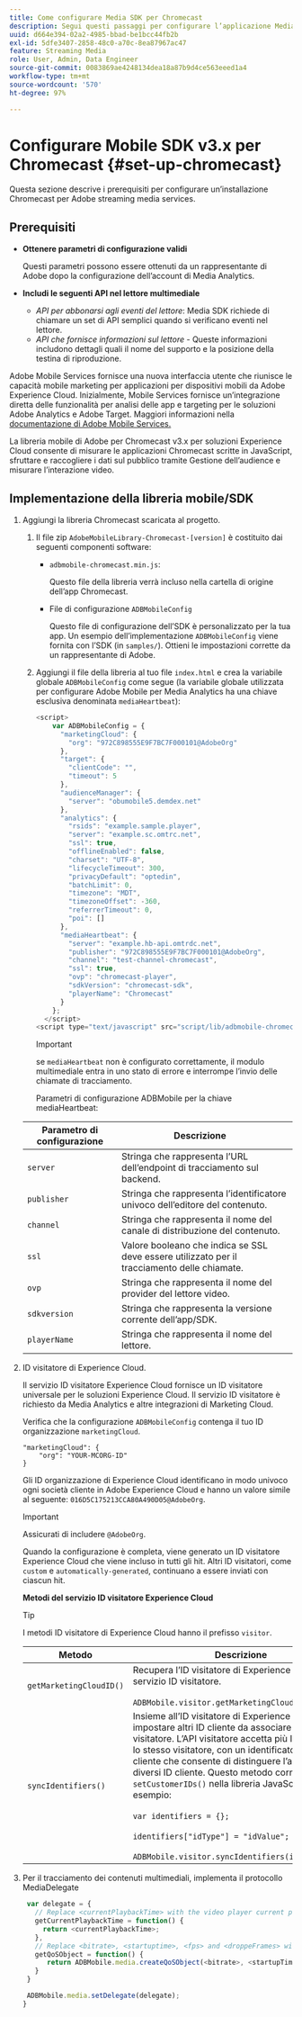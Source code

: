 ```yaml
---
title: Come configurare Media SDK per Chromecast
description: Segui questi passaggi per configurare l’applicazione Media SDK su Chromecast.
uuid: d664e394-02a2-4985-bbad-be1bcc44fb2b
exl-id: 5dfe3407-2858-48c0-a70c-8ea87967ac47
feature: Streaming Media
role: User, Admin, Data Engineer
source-git-commit: 0083869ae4248134dea18a87b9d4ce563eeed1a4
workflow-type: tm+mt
source-wordcount: '570'
ht-degree: 97%

---
```


# Configurare Mobile SDK v3.x per Chromecast {#set-up-chromecast}

Questa sezione descrive i prerequisiti per configurare un’installazione Chromecast per Adobe streaming media services.

## Prerequisiti

* **Ottenere parametri di configurazione validi**

  Questi parametri possono essere ottenuti da un rappresentante di Adobe dopo la configurazione dell’account di Media Analytics.
* **Includi le seguenti API nel lettore multimediale**

   * *API per abbonarsi agli eventi del lettore*: Media SDK richiede di chiamare un set di API semplici quando si verificano eventi nel lettore.
   * *API che fornisce informazioni sul lettore* - Queste informazioni includono dettagli quali il nome del supporto e la posizione della testina di riproduzione.

Adobe Mobile Services fornisce una nuova interfaccia utente che riunisce le capacità mobile marketing per applicazioni per dispositivi mobili da Adobe Experience Cloud. Inizialmente, Mobile Services fornisce un’integrazione diretta delle funzionalità per analisi delle app e targeting per le soluzioni Adobe Analytics e Adobe Target. Maggiori informazioni nella [documentazione di Adobe Mobile Services.](https://experienceleague.adobe.com/docs/mobile-services/using/home.html?lang=it)

La libreria mobile di Adobe per Chromecast v3.x per soluzioni Experience Cloud consente di misurare le applicazioni Chromecast scritte in JavaScript, sfruttare e raccogliere i dati sul pubblico tramite Gestione dell’audience e misurare l’interazione video.

## Implementazione della libreria mobile/SDK

1. Aggiungi la libreria Chromecast scaricata al progetto.

   1. Il file zip `AdobeMobileLibrary-Chromecast-[version]` è costituito dai seguenti componenti software:

      * `adbmobile-chromecast.min.js`:

        Questo file della libreria verrà incluso nella cartella di origine dell’app Chromecast.

      * File di configurazione `ADBMobileConfig`

        Questo file di configurazione dell’SDK è personalizzato per la tua app. Un esempio dell’implementazione `ADBMobileConfig` viene fornita con l’SDK (in `samples/`). Ottieni le impostazioni corrette da un rappresentante di Adobe.

   1. Aggiungi il file della libreria al tuo file `index.html` e crea la variabile globale `ADBMobileConfig` come segue (la variabile globale utilizzata per configurare Adobe Mobile per Media Analytics ha una chiave esclusiva denominata `mediaHeartbeat`):

      ```js
      <script>
          var ADBMobileConfig = {
            "marketingCloud": {
              "org": "972C898555E9F7BC7F000101@AdobeOrg"
            },
            "target": {
              "clientCode": "",
              "timeout": 5
            },
            "audienceManager": {
              "server": "obumobile5.demdex.net"
            },
            "analytics": {
              "rsids": "example.sample.player",
              "server": "example.sc.omtrc.net",
              "ssl": true,
              "offlineEnabled": false,
              "charset": "UTF-8",
              "lifecycleTimeout": 300,
              "privacyDefault": "optedin",
              "batchLimit": 0,
              "timezone": "MDT",
              "timezoneOffset": -360,
              "referrerTimeout": 0,
              "poi": []
            },
            "mediaHeartbeat": {
              "server": "example.hb-api.omtrdc.net",
              "publisher": "972C898555E9F7BC7F000101@AdobeOrg",
              "channel": "test-channel-chromecast",
              "ssl": true,
              "ovp": "chromecast-player",
              "sdkVersion": "chromecast-sdk",
              "playerName": "Chromecast"
            }
          };
        </script>
      <script type="text/javascript" src="script/lib/adbmobile-chromecast.min.js"></script>
      ```

      >[!IMPORTANT]
      >
      >se `mediaHeartbeat` non è configurato correttamente, il modulo multimediale entra in uno stato di errore e interrompe l’invio delle chiamate di tracciamento.

      Parametri di configurazione ADBMobile per la chiave mediaHeartbeat:

   | Parametro di configurazione | Descrizione     |
   | --- | --- |
   | `server` | Stringa che rappresenta l’URL dell’endpoint di tracciamento sul backend. |
   | `publisher` | Stringa che rappresenta l’identificatore univoco dell’editore del contenuto. |
   | `channel` | Stringa che rappresenta il nome del canale di distribuzione del contenuto. |
   | `ssl` | Valore booleano che indica se SSL deve essere utilizzato per il tracciamento delle chiamate. |
   | `ovp` | Stringa che rappresenta il nome del provider del lettore video. |
   | `sdkversion` | Stringa che rappresenta la versione corrente dell’app/SDK. |
   | `playerName` | Stringa che rappresenta il nome del lettore. |


1. ID visitatore di Experience Cloud.

   Il servizio ID visitatore Experience Cloud fornisce un ID visitatore universale per le soluzioni Experience Cloud. Il servizio ID visitatore è richiesto da Media Analytics e altre integrazioni di Marketing Cloud.

   Verifica che la configurazione `ADBMobileConfig` contenga il tuo ID organizzazione `marketingCloud`.

   ```
   "marketingCloud": {
       "org": "YOUR-MCORG-ID"
   }
   ```

   Gli ID organizzazione di Experience Cloud identificano in modo univoco ogni società cliente in Adobe Experience Cloud e hanno un valore simile al seguente: `016D5C175213CCA80A490D05@AdobeOrg`.

   >[!IMPORTANT]
   >
   >Assicurati di includere `@AdobeOrg`.

   Quando la configurazione è completa, viene generato un ID visitatore Experience Cloud che viene incluso in tutti gli hit. Altri ID visitatori, come `custom` e `automatically-generated`, continuano a essere inviati con ciascun hit.

   **Metodi del servizio ID visitatore Experience Cloud**

   >[!TIP]
   >
   >I metodi ID visitatore di Experience Cloud hanno il prefisso `visitor`.

   | Metodo | Descrizione |
   | --- | --- |
   | `getMarketingCloudID()` | Recupera l’ID visitatore di Experience Cloud dal servizio ID visitatore. <br/><br/>`ADBMobile.visitor.getMarketingCloudID();` |
   | `syncIdentifiers()` | Insieme all’ID visitatore di Experience Cloud, puoi impostare altri ID cliente da associare a ogni visitatore. L’API visitatore accetta più ID cliente per lo stesso visitatore, con un identificatore del tipo di cliente che consente di distinguere l’ambito dei diversi ID cliente. Questo metodo corrisponde a `setCustomerIDs()` nella libreria JavaScript.  Ad esempio: <br/><br/>`var identifiers = {};` <br/><br/>`identifiers["idType"] = "idValue";` <br/><br/>`ADBMobile.visitor.syncIdentifiers(identifiers);` |

1. Per il tracciamento dei contenuti multimediali, implementa il protocollo MediaDelegate

   ```js
    var delegate = {
      // Replace <currentPlaybackTime> with the video player current playback time
      getCurrentPlaybackTime = function() {
        return <currentPlaybackTime>;
      },
      // Replace <bitrate>, <startuptime>, <fps> and <droppeFrames> with the current playback QoS values.
      getQoSObject = function() {
         return ADBMobile.media.createQoSObject(<bitrate>, <startupTime>, <fps>, <droppedFrames>);
      }
    }
   
    ADBMobile.media.setDelegate(delegate);
   }
   ```

<!--   **Postbacks -** For more information about configuring postbacks, see [Configure Postbacks.](https://experienceleague.adobe.com/docs/mobile-services/using/manage-app-settings-ug/configuring-app/signals.html?lang=it) -->
